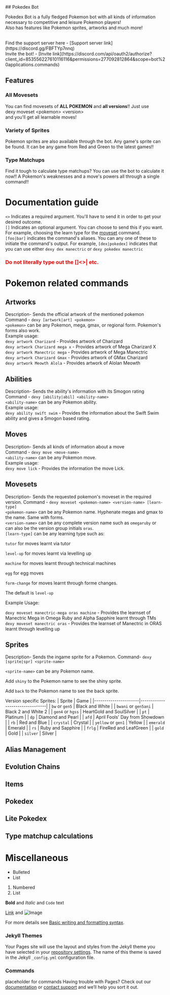 <head><link rel="shortcut icon" type="image/x-icon" href="https://cdn.discordapp.com/avatars/853556227610116116/8efe9df25de5cdb5bc90232797032ef6.png"></head>
## Pokedex Bot

Pokedex Bot is a fully fledged Pokemon bot with all kinds of information necessary to competitive and leisure Pokemon players!<br />Also has features like Pokemon sprites, artworks and much more!

<br>
Find the support server here - [Support server link](https://discord.gg/FBFTYp7nnq)
<br>
Invite the bot! - [Invite link](https://discord.com/api/oauth2/authorize?client_id=853556227610116116&permissions=277092812864&scope=bot%20applications.commands)
<br>

## Features

### All Movesets
You can find movesets of **ALL POKEMON** and **all versions**!! Just use <br> dexy moveset &lt;pokemon&gt; &lt;version&gt; <br> and you'll get all learnable moves! 

### Variety of Sprites
Pokemon sprites are also available through the bot. Any game's sprite can be found. It can be any game from Red and Green to the latest games!! 

### Type Matchups
Find it tough to calculate type matchups? You can use the bot to calculate it now!! A Pokemon's weaknesses and a move's powers all through a single command!!

# Documentation guide

`<>` Indicates a required argument. You'll have to send it in order to get your desired outcome. <br>
`[]` Indicates an optional argument. You can choose to send this if you want. For example, choosing the learn type for the [moveset](#Movesets) command.<br>
`[foo|bar]` indicates the command's aliases. You can any one of these to initiate the command's output. For example, `[dex|pokedex]` indicates that you can use either `dexy dex manectric` or `dexy pokedex manectric`
###  <span style="color:red">Do not literally type out the []<>| etc.</span> 
# Pokemon related commands

## Artworks
Description- Sends the official artwork of the mentioned pokemon<br>
Command - `dexy [artwork|art] <pokemon>`
<br>`<pokemon>` can be any Pokemon, mega, gmax, or regional form. Pokemon's forms also work.
<br>Example usage:<br>
`dexy artwork Charizard` - Provides artwork of Charizard <br>
`dexy artwork Charizard mega x` - Provides artwork of Mega Charizard X <br>
`dexy artwork Manectric mega` - Provides artwork of Mega Manectric <br>
`dexy artwork Charizard Gmax` - Provides artwork of GMax Charizard <br>
`dexy artwork Meowth Alola` - Provides artwork of Alolan Meowth <br>

## Abilities
Description- Sends the ability's information with its Smogon rating <br>
Command - `dexy [ability|abil] <ability-name>`
<br>`<ability-name>` can be any Pokemon ability.
<br>Example usage:<br>
`dexy ability swift swim` - Provides the information about the Swift Swim ability and gives a Smogon based rating. 

## Moves
Description- Sends all kinds of information about a move <br>
Command - `dexy move <move-name>`
<br>`<ability-name>` can be any Pokemon move.
<br>Example usage:<br>
`dexy move lick` - Provides the information the move Lick.

## Movesets
Description- Sends the requested pokemon's moveset in the required version.
Command - `dexy moveset <pokemon-name> <version-name> [learn-type]`
<br>`<pokemon-name>` can be any Pokemon name. Hyphenate megas and gmax to the name. Same with forms.
<br>`<version-name>` can be any complete version name such as `omegaruby` or can also be the version group initials `oras`.
<br>`[learn-type]` can be any learning type such as:

`tutor` for moves learnt via tutor 

`level-up` for moves learnt via levelling up

`machine` for moves learnt through technical machines

`egg` for egg moves

`form-change` for moves learnt through forme changes.

The default is `level-up`


Example Usage:

`dexy moveset manectric-mega oras machine` - Provides the learnset of Manectric Mega in Omega Ruby and Alpha Sapphire learnt through TMs<br>
`dexy moveset manectric oras` - Provides the learnset of Manectric in ORAS learnt through levelling up<br>

## Sprites

Description- Sends the ingame sprite for a Pokemon.
Command- `dexy [sprite|spr] <sprite-name>`


`<sprite-name>` can be any Pokemon name.

Add `shiny` to the Pokemon name to see the shiny sprite.

Add `back` to the Pokemon name to see the back sprite.

Version specific Sprites:
| Sprite               | Game                           |
|----------------------|--------------------------------|
| `bw` or `gen5`       | Black and White                |
| `bwani` or `gen5ani` | Black 2 and White 2            |
| `gen4` or `hgss`     | HeartGold and SoulSilver       |
| `pt`                 | Platinum                       |
| `dp`                 | Diamond and Pearl              |
| `afd`                | April Fools' Day from Showdown |
| `rb`                 | Red and Blue                   |
| `crystal`            | Crystal                        |
| `yellow` or `gen1`   | Yellow                         |
| `emerald`            | Emerald                        |
| `rs`                 | Ruby and Sapphire              |
| `frlg`               | FireRed and LeafGreen          |
| `gold`               | Gold                           |
| `silver`             | Silver                         |

                                                      
## Alias Management

## Evolution Chains

## Items

## Pokedex

## Lite Pokedex

## Type matchup calculations
# Miscellaneous

- Bulleted
- List

1. Numbered
2. List

**Bold** and _Italic_ and `Code` text

[Link](url) and ![Image](src)

For more details see [Basic writing and formatting syntax](https://docs.github.com/en/github/writing-on-github/getting-started-with-writing-and-formatting-on-github/basic-writing-and-formatting-syntax).

### Jekyll Themes

Your Pages site will use the layout and styles from the Jekyll theme you have selected in your [repository settings](https://github.com/ItsZabbs/Pokedex-Bot/settings/pages). The name of this theme is saved in the Jekyll `_config.yml` configuration file.

### Commands
placeholder for commands
Having trouble with Pages? Check out our [documentation](https://docs.github.com/categories/github-pages-basics/) or [contact support](https://support.github.com/contact) and we’ll help you sort it out.
